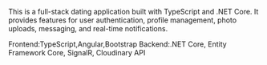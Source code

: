 This is a full-stack dating application built with TypeScript and .NET Core. It provides features for user authentication, profile management, photo uploads, messaging, and real-time notifications.

Frontend:TypeScript,Angular,Bootstrap
Backend:.NET Core, Entity Framework Core, SignalR, Cloudinary API
